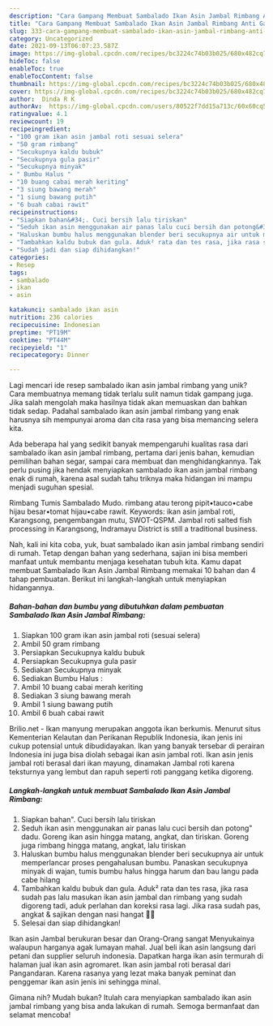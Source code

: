 ```yaml
---
description: "Cara Gampang Membuat Sambalado Ikan Asin Jambal Rimbang Anti Gagal"
title: "Cara Gampang Membuat Sambalado Ikan Asin Jambal Rimbang Anti Gagal"
slug: 333-cara-gampang-membuat-sambalado-ikan-asin-jambal-rimbang-anti-gagal
category: Uncategorized
date: 2021-09-13T06:07:23.587Z
image: https://img-global.cpcdn.com/recipes/bc3224c74b03b025/680x482cq70/sambalado-ikan-asin-jambal-rimbang-foto-resep-utama.jpg
hideToc: false
enableToc: true
enableTocContent: false
thumbnail: https://img-global.cpcdn.com/recipes/bc3224c74b03b025/680x482cq70/sambalado-ikan-asin-jambal-rimbang-foto-resep-utama.jpg
cover: https://img-global.cpcdn.com/recipes/bc3224c74b03b025/680x482cq70/sambalado-ikan-asin-jambal-rimbang-foto-resep-utama.jpg
author:  Dinda R K
authorAv:  https://img-global.cpcdn.com/users/80522f7dd15a713c/60x60cq50/avatar.jpg
ratingvalue: 4.1
reviewcount: 19
recipeingredient:
- "100 gram ikan asin jambal roti sesuai selera"
- "50 gram rimbang"
- "Secukupnya kaldu bubuk"
- "Secukupnya gula pasir"
- "Secukupnya minyak"
- " Bumbu Halus "
- "10 buang cabai merah keriting"
- "3 siung bawang merah"
- "1 siung bawang putih"
- "6 buah cabai rawit"
recipeinstructions:
- "Siapkan bahan&#34;. Cuci bersih lalu tiriskan"
- "Seduh ikan asin menggunakan air panas lalu cuci bersih dan potong&#34; dadu. Goreng ikan asin hingga matang, angkat, dan tiriskan. Goreng juga rimbang hingga matang, angkat, lalu tiriskan"
- "Haluskan bumbu halus menggunakan blender beri secukupnya air untuk memperlancar proses pengahalusan bumbu. Panaskan secukupnya minyak di wajan, tumis bumbu halus hingga harum dan bau langu pada cabe hilang"
- "Tambahkan kaldu bubuk dan gula. Aduk² rata dan tes rasa, jika rasa sudah pas lalu masukan ikan asin jambal dan rimbang yang sudah digoreng tadi, aduk perlahan dan koreksi rasa lagi. Jika rasa sudah pas, angkat &amp; sajikan dengan nasi hangat 🤗🥰"
- "Sudah jadi dan siap dihidangkan!"
categories:
- Resep
tags:
- sambalado
- ikan
- asin

katakunci: sambalado ikan asin 
nutrition: 236 calories
recipecuisine: Indonesian
preptime: "PT19M"
cooktime: "PT44M"
recipeyield: "1"
recipecategory: Dinner

---
```



Lagi mencari ide resep sambalado ikan asin jambal rimbang yang unik? Cara membuatnya memang tidak terlalu sulit namun tidak gampang juga. Jika salah mengolah maka hasilnya tidak akan memuaskan dan bahkan tidak sedap. Padahal sambalado ikan asin jambal rimbang yang enak harusnya sih mempunyai aroma dan cita rasa yang bisa memancing selera kita.


Ada beberapa hal yang sedikit banyak mempengaruhi kualitas rasa dari sambalado ikan asin jambal rimbang, pertama dari jenis bahan, kemudian pemilihan bahan segar, sampai cara membuat dan menghidangkannya. Tak perlu pusing jika hendak menyiapkan sambalado ikan asin jambal rimbang enak di rumah, karena asal sudah tahu triknya maka hidangan ini mampu menjadi suguhan spesial.

Rimbang Tumis Sambalado Mudo. rimbang atau terong pipit•tauco•cabe hijau besar•tomat hijau•cabe rawit. Keywords: ikan asin jambal roti, Karangsong, pengembangan mutu, SWOT-QSPM. Jambal roti salted fish processing in Karangsong, Indramayu District is still a traditional business.


Nah, kali ini kita coba, yuk, buat sambalado ikan asin jambal rimbang sendiri di rumah. Tetap dengan bahan yang sederhana, sajian ini bisa memberi manfaat untuk membantu menjaga kesehatan tubuh kita. Kamu dapat membuat Sambalado Ikan Asin Jambal Rimbang memakai 10 bahan dan 4 tahap pembuatan. Berikut ini langkah-langkah untuk menyiapkan hidangannya.

<!--inarticleads1-->

##### Bahan-bahan dan bumbu yang dibutuhkan dalam pembuatan Sambalado Ikan Asin Jambal Rimbang:

1. Siapkan 100 gram ikan asin jambal roti (sesuai selera)
1. Ambil 50 gram rimbang
1. Persiapkan Secukupnya kaldu bubuk
1. Persiapkan Secukupnya gula pasir
1. Sediakan Secukupnya minyak
1. Sediakan  Bumbu Halus :
1. Ambil 10 buang cabai merah keriting
1. Sediakan 3 siung bawang merah
1. Ambil 1 siung bawang putih
1. Ambil 6 buah cabai rawit


Brilio.net - Ikan manyung merupakan anggota ikan berkumis. Menurut situs Kementerian Kelautan dan Perikanan Republik Indonesia, ikan jenis ini cukup potensial untuk dibudidayakan. Ikan yang banyak tersebar di perairan Indonesia ini juga bisa diolah sebagai ikan asin jambal roti. Ikan asin jenis jambal roti berasal dari ikan mayung, dinamakan Jambal roti karena teksturnya yang lembut dan rapuh seperti roti panggang ketika digoreng. 

<!--inarticleads2-->

##### Langkah-langkah untuk membuat Sambalado Ikan Asin Jambal Rimbang:

1. Siapkan bahan&#34;. Cuci bersih lalu tiriskan
1. Seduh ikan asin menggunakan air panas lalu cuci bersih dan potong&#34; dadu. Goreng ikan asin hingga matang, angkat, dan tiriskan. Goreng juga rimbang hingga matang, angkat, lalu tiriskan
1. Haluskan bumbu halus menggunakan blender beri secukupnya air untuk memperlancar proses pengahalusan bumbu. Panaskan secukupnya minyak di wajan, tumis bumbu halus hingga harum dan bau langu pada cabe hilang
1. Tambahkan kaldu bubuk dan gula. Aduk² rata dan tes rasa, jika rasa sudah pas lalu masukan ikan asin jambal dan rimbang yang sudah digoreng tadi, aduk perlahan dan koreksi rasa lagi. Jika rasa sudah pas, angkat &amp; sajikan dengan nasi hangat 🤗🥰
1. Selesai dan siap dihidangkan!

Ikan asin Jambal berukuran besar dan Orang-Orang sangat Menyukainya walaupun harganya agak lumayan mahal. Jual beli ikan asin langsung dari petani dan supplier seluruh indonesia. Dapatkan harga ikan asin termurah di halaman jual ikan asin agromaret. Ikan asin jambal roti berasal dari Pangandaran. Karena rasanya yang lezat maka banyak peminat dan penggemar ikan asin jenis ini sehingga minal. 

Gimana nih? Mudah bukan? Itulah cara menyiapkan sambalado ikan asin jambal rimbang yang bisa anda lakukan di rumah. Semoga bermanfaat dan selamat mencoba!
